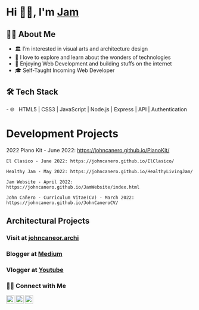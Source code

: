 <!--
**johncanero/JohnCanero** is a ✨ _special_ ✨ repository because its `README.md` (this file) appears on your GitHub profile.
Here are some ideas to get you started:
-->

# Hi 👋🏽, I'm [Jam](https://johncanero.github.io/JamWebsite/)

<h2> 👩‍💻 About Me </h2>

- 🏛️ I’m interested in visual arts and architecture design
- 🌱 I love to explore and learn about the wonders of technologies
- 💞️ Enjoying Web Development and building stuffs on the internet
- 🎓 Self-Taught Incoming Web Developer


<h2>🛠 Tech Stack</h2>
- 🌐 &nbsp; HTML5 | CSS3 | JavaScript | Node.js | Express | API | Authentication




<!-- - 🖥 &nbsp; -->

<h1> Development Projects </h1>

2022
    Piano Kit - June 2022: https://johncanero.github.io/PianoKit/
    
    El Clasico - June 2022: https://johncanero.github.io/ElClasico/

    Healthy Jam - May 2022: https://johncanero.github.io/HealthyLivingJam/

    Jam Website - April 2022: https://johncanero.github.io/JamWebsite/index.html

    John Cañero - Curriculum Vitae(CV) - March 2022: https://johncanero.github.io/JohnCaneroCV/
      

<h2> Architectural Projects </h2>
<h3> Visit at <a href="https://www.instagram.com/johncanero.archi/">johncaneor.archi</a> </h3>



<h3> Blogger at <a href="https://medium.com/@johncanero">Medium</a> </h3>
<h3> Vlogger at <a href="https://www.youtube.com/channel/UCc5-wuapiL6SGf1eTpiWEkg">Youtube</a> </h3>


<h3> 🤝🏻 Connect with Me </h3>
<a href=" https://twitter.com/johncaneroo">
  <img align="left" alt="twitterPng" width="22px"src="https://cdn.jsdelivr.net/npm/simple-icons@v3/icons/twitter.svg" />
</a>
<a href="https://www.linkedin.com/in/johncanero/">
  <img align="left" alt="linkedinPng" width="22px" src="https://cdn.jsdelivr.net/npm/simple-icons@v3/icons/linkedin.svg" />
</a>
<a href=" https://www.instagram.com/johncanero/">
  <img align="left" alt="instagramPng" width="22px" src="https://cdn.jsdelivr.net/npm/simple-icons@v3/icons/instagram.svg" />
</a>
<br>





